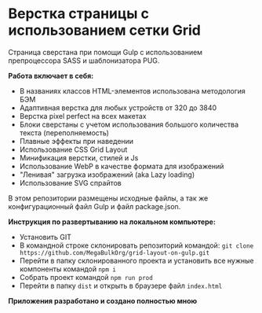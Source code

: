 # Верстка страницы с использованием сетки Grid

Страница сверстана при помощи Gulp с использованием препроцессора SASS и шаблонизатора PUG.

**Работа включает в себя:**

- В названиях классов HTML-элементов использована методология БЭМ
- Адаптивная верстка для любых устройств от 320 до 3840
- Верстка pixel perfect на всех макетах
- Блоки сверстаны с учетом использования большого количества текста (переполняемость)
- Плавные эффекты при наведении
- Использование CSS Grid Layout
- Минификация верстки, стилей и Js
- Использование WebP в качестве формата для изображений
- "Ленивая" загрузка изображений (aka Lazy loading)
- Использование SVG спрайтов

В этом репозитории размещены исходные файлы, а так же конфигурационный файл Gulp и файл package.json.

**Инструкция по развертыванию на локальном компьютере:**

- Установить GIT
- В командной строке склонировать репозиторий командой: `git clone https://github.com/MegaBulkOrg/grid-layout-on-gulp.git`
- Перейти в папку склонированного проекта и установить все нужные компоненты командой `npm i`
- Собрать проект командой `npm run prod`
- Перейти в папку `dist` и открыть в браузере файл `index.html`

**Приложения разработано и создано полностью мною**
